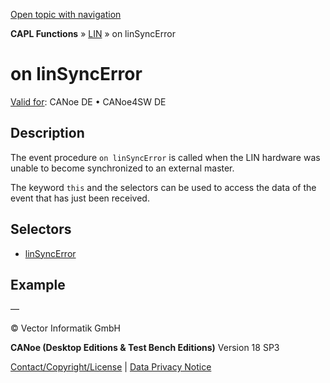 [Open topic with navigation](../../../../../CANoeDEFamily.htm#Topics/CAPLFunctions/LIN/EventProcedures/CAPLfunctionOnLINSyncError.md)

**CAPL Functions** » [LIN](../CAPLfunctionsLINOverview.md) » on linSyncError

# on linSyncError

[Valid for](../../../Shared/FeatureAvailability.md):  CANoe DE • CANoe4SW DE

## Description

The event procedure `on linSyncError` is called when the LIN hardware was unable to become synchronized to an external master.

The keyword `this` and the selectors can be used to access the data of the event that has just been received.

## Selectors

- [linSyncError](../Selectors/CAPLfunctionLINSyncError.md)

## Example

—

© Vector Informatik GmbH

**CANoe (Desktop Editions & Test Bench Editions)** Version 18 SP3

[Contact/Copyright/License](../../../Shared/ContactCopyrightLicense.md) | [Data Privacy Notice](https://www.vector.com/int/en/company/get-info/privacy-policy/)